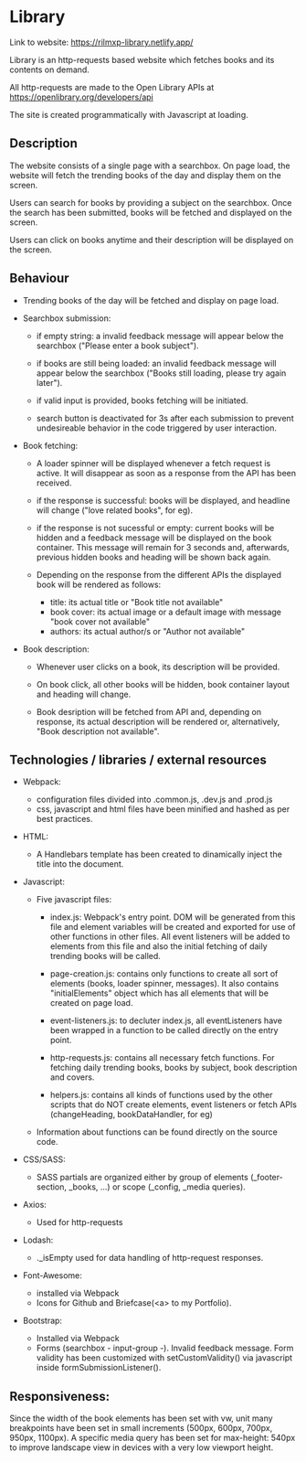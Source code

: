 # Library

Link to website: https://rilmxp-library.netlify.app/

Library is an http-requests based website which fetches books and its contents on demand.

All http-requests are made to the Open Library APIs at https://openlibrary.org/developers/api

The site is created programmatically with Javascript at loading.

## Description

The website consists of a single page with a searchbox.
On page load, the website will fetch the trending books of the day and display them on the screen.

Users can search for books by providing a subject on the searchbox. Once the search has been submitted, books will be fetched and displayed on the screen.

Users can click on books anytime and their description will be displayed on the screen.

## Behaviour

- Trending books of the day will be fetched and display on page load.

- Searchbox submission:

  - if empty string: a invalid feedback message will appear below the searchbox ("Please enter a book subject").

  - if books are still being loaded: an invalid feedback message will appear below the searchbox ("Books still loading, please try again later").

  - if valid input is provided, books fetching will be initiated.

  - search button is deactivated for 3s after each submission to prevent undesireable behavior in the code triggered by user interaction.

- Book fetching:

  - A loader spinner will be displayed whenever a fetch request is active. It will disappear as soon as a response from the API has been received.

  - if the response is successful: books will be displayed, and headline will change ("love related books", for eg).

  - if the response is not sucessful or empty: current books will be hidden and a feedback message will be displayed on the book container. This message will remain for 3 seconds and, afterwards, previous hidden books and heading will be shown back again.

  - Depending on the response from the different APIs the displayed book will be rendered as follows:

    - title: its actual title or "Book title not available"
    - book cover: its actual image or a default image with message "book cover not available"
    - authors: its actual author/s or "Author not available"

- Book description:

  - Whenever user clicks on a book, its description will be provided.

  - On book click, all other books will be hidden, book container layout and heading will change.

  - Book desription will be fetched from API and, depending on response, its actual description will be rendered or, alternatively, "Book description not available".

## Technologies / libraries / external resources

- Webpack:

  - configuration files divided into .common.js, .dev.js and .prod.js
  - css, javascript and html files have been minified and hashed as per best practices.

- HTML:

  - A Handlebars template has been created to dinamically inject the title into the document.

- Javascript:

  - Five javascript files:

    - index.js:
      Webpack's entry point. DOM will be generated from this file and element variables will be created and exported for use of other functions in other files. All event listeners will be added to elements from this file and also the initial fetching of daily trending books will be called.

    - page-creation.js:
      contains only functions to create all sort of elements (books, loader spinner, messages). It also contains "initialElements" object which has all elements that will be created on page load.

    - event-listeners.js:
      to decluter index.js, all eventListeners have been wrapped in a function to be called directly on the entry point.

    - http-requests.js:
      contains all necessary fetch functions. For fetching daily trending books, books by subject, book description and covers.

    - helpers.js:
      contains all kinds of functions used by the other scripts that do NOT create elements, event listeners or fetch APIs (changeHeading, bookDataHandler, for eg)

  - Information about functions can be found directly on the source code.

- CSS/SASS:
  - SASS partials are organized either by group of elements (\_footer-section, \_books, ...) or scope (\_config, \_media queries).

- Axios: 
  - Used for http-requests

- Lodash:
  - ._isEmpty used for data handling of http-request responses.


- Font-Awesome:
  - installed via Webpack
  - Icons for Github and Briefcase(&lt;a&gt; to my Portfolio).

- Bootstrap:
  - Installed via Webpack
  - Forms (searchbox - input-group -). Invalid feedback message. Form validity has been customized with setCustomValidity() via javascript inside formSubmissionListener().

## Responsiveness:

Since the width of the book elements has been set with vw, unit many breakpoints have been set in small increments (500px, 600px, 700px, 950px, 1100px). A specific media query has been set for max-height: 540px to improve landscape view in devices with a very low viewport height.
